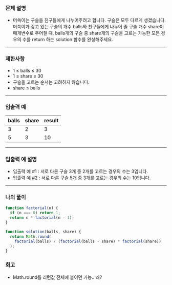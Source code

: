 ### 문제 설명

- 머쓱이는 구슬을 친구들에게 나누어주려고 합니다. 구슬은 모두 다르게 생겼습니다. 머쓱이가 갖고 있는 구슬의 개수 balls와 친구들에게 나누어 줄 구슬 개수 share이 매개변수로 주어질 때, balls개의 구슬 중 share개의 구슬을 고르는 가능한 모든 경우의 수를 return 하는 solution 함수를 완성해주세요.

---

### 제한사항

- 1 ≤ balls ≤ 30
- 1 ≤ share ≤ 30
- 구슬을 고르는 순서는 고려하지 않습니다.
- share ≤ balls

---

### 입출력 예

| balls | share | result |
| ----- | ----- | ------ |
| 3     | 2     | 3      |
| 5     | 3     | 10     |

---

### 입출력 예 설명

- 입출력 예 #1 : 서로 다른 구슬 3개 중 2개를 고르는 경우의 수는 3입니다.
- 입출력 예 #2 : 서로 다른 구슬 5개 중 3개를 고르는 경우의 수는 10입니다.

---

### 나의 풀이

```javascript
function factorial(n) {
  if (n === 0) return 1;
  return n * factorial(n - 1);
}

function solution(balls, share) {
  return Math.round(
    factorial(balls) / (factorial(balls - share) * factorial(share))
  );
}
```

### 회고

- Math.round를 리턴값 전체에 붙이면 가능.. 왜?
